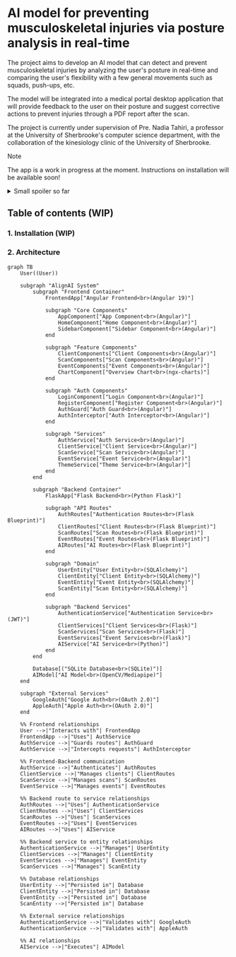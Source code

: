# AI model for preventing musculoskeletal injuries via posture analysis in real-time
The project aims to develop an AI model that can detect and prevent musculoskeletal injuries by analyzing the user's posture in real-time and comparing the user's flexibility with a few general movements such as squads, push-ups, etc. 

The model will be integrated into a medical portal desktop application that will provide feedback to the user on their posture and suggest corrective actions to prevent injuries through a PDF report after the scan. 

The project is currently under supervision of Pre. Nadia Tahiri, a professor at the University of Sherbrooke's computer science department, with the collaboration of the kinesiology clinic of the University of Sherbrooke.

> [!NOTE]
> The app is a work in progress at the moment. Instructions on installation will be available soon!

<details> 
  <summary>Small spoiler so far</summary>
  <img width="1710" alt="Screenshot 2025-04-09 at 10 43 45" src="https://github.com/user-attachments/assets/9b8e562b-1ed1-461c-b0bf-7fec557f9f5a" />
    Oh, and we got dark mode too ;) 
  <img width="1710" alt="Screenshot 2025-04-09 at 10 43 45" src="https://github.com/user-attachments/assets/a3d3c9e7-6725-403b-acfc-afe8f38a9481" />

</details>

## Table of contents (WIP)

### 1. Installation (WIP)
### 2. Architecture
```mermaid
graph TB
    User((User))

    subgraph "AlignAI System"
        subgraph "Frontend Container"
            FrontendApp["Angular Frontend<br>(Angular 19)"]
            
            subgraph "Core Components"
                AppComponent["App Component<br>(Angular)"]
                HomeComponent["Home Component<br>(Angular)"]
                SidebarComponent["Sidebar Component<br>(Angular)"]
            end
            
            subgraph "Feature Components"
                ClientComponents["Client Components<br>(Angular)"]
                ScanComponents["Scan Components<br>(Angular)"]
                EventComponents["Event Components<br>(Angular)"]
                ChartComponent["Overview Chart<br>(ngx-charts)"]
            end
            
            subgraph "Auth Components"
                LoginComponent["Login Component<br>(Angular)"]
                RegisterComponent["Register Component<br>(Angular)"]
                AuthGuard["Auth Guard<br>(Angular)"]
                AuthInterceptor["Auth Interceptor<br>(Angular)"]
            end
            
            subgraph "Services"
                AuthService["Auth Service<br>(Angular)"]
                ClientService["Client Service<br>(Angular)"]
                ScanService["Scan Service<br>(Angular)"]
                EventService["Event Service<br>(Angular)"]
                ThemeService["Theme Service<br>(Angular)"]
            end
        end

        subgraph "Backend Container"
            FlaskApp["Flask Backend<br>(Python Flask)"]
            
            subgraph "API Routes"
                AuthRoutes["Authentication Routes<br>(Flask Blueprint)"]
                ClientRoutes["Client Routes<br>(Flask Blueprint)"]
                ScanRoutes["Scan Routes<br>(Flask Blueprint)"]
                EventRoutes["Event Routes<br>(Flask Blueprint)"]
                AIRoutes["AI Routes<br>(Flask Blueprint)"]
            end
            
            subgraph "Domain"
                UserEntity["User Entity<br>(SQLAlchemy)"]
                ClientEntity["Client Entity<br>(SQLAlchemy)"]
                EventEntity["Event Entity<br>(SQLAlchemy)"]
                ScanEntity["Scan Entity<br>(SQLAlchemy)"]
            end

            subgraph "Backend Services"
                AuthenticationService["Authentication Service<br>(JWT)"]
                ClientServices["Client Services<br>(Flask)"]
                ScanServices["Scan Services<br>(Flask)"]
                EventServices["Event Services<br>(Flask)"]
                AIService["AI Service<br>(Python)"]
            end
        end

        Database[("SQLite Database<br>(SQLite)")]
        AIModel["AI Model<br>(OpenCV/Mediapipe)"]
    end

    subgraph "External Services"
        GoogleAuth["Google Auth<br>(OAuth 2.0)"]
        AppleAuth["Apple Auth<br>(OAuth 2.0)"]
    end

    %% Frontend relationships
    User -->|"Interacts with"| FrontendApp
    FrontendApp -->|"Uses"| AuthService
    AuthService -->|"Guards routes"| AuthGuard
    AuthService -->|"Intercepts requests"| AuthInterceptor
    
    %% Frontend-Backend communication
    AuthService -->|"Authenticates"| AuthRoutes
    ClientService -->|"Manages clients"| ClientRoutes
    ScanService -->|"Manages scans"| ScanRoutes
    EventService -->|"Manages events"| EventRoutes
    
    %% Backend route to service relationships
    AuthRoutes -->|"Uses"| AuthenticationService
    ClientRoutes -->|"Uses"| ClientServices
    ScanRoutes -->|"Uses"| ScanServices
    EventRoutes -->|"Uses"| EventServices
    AIRoutes -->|"Uses"| AIService
    
    %% Backend service to entity relationships
    AuthenticationService -->|"Manages"| UserEntity
    ClientServices -->|"Manages"| ClientEntity
    EventServices -->|"Manages"| EventEntity
    ScanServices -->|"Manages"| ScanEntity
    
    %% Database relationships
    UserEntity -->|"Persisted in"| Database
    ClientEntity -->|"Persisted in"| Database
    EventEntity -->|"Persisted in"| Database
    ScanEntity -->|"Persisted in"| Database
    
    %% External service relationships
    AuthenticationService -->|"Validates with"| GoogleAuth
    AuthenticationService -->|"Validates with"| AppleAuth
    
    %% AI relationships
    AIService -->|"Executes"| AIModel
```

